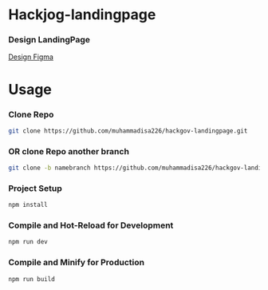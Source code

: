# Hackjog-landingpage

### Design LandingPage

[Design Figma](<https://www.figma.com/file/MhvOncNyYjAgJmu9HudJUG/Frontend-Hackjog-(Magang)?type=design&node-id=0%3A1&mode=design&t=b5jVi3SAmuBik5TC-1>)

# Usage

### Clone Repo

```sh
git clone https://github.com/muhammadisa226/hackgov-landingpage.git
```

### OR clone Repo another branch

```sh
git clone -b namebranch https://github.com/muhammadisa226/hackgov-landingpage.git
```

### Project Setup

```sh
npm install
```

### Compile and Hot-Reload for Development

```sh
npm run dev
```

### Compile and Minify for Production

```sh
npm run build
```
